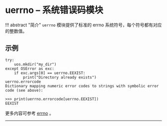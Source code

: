# **uerrno** – 系统错误码模块

!!! abstract "简介"
    `uerrno` 模块提供了标准的 errno 系统符号，每个符号都有对应的整数值。

## 示例

```
try:
    uos.mkdir("my_dir")
except OSError as exc:
    if exc.args[0] == uerrno.EEXIST:
        print("Directory already exists")
uerrno.errorcode
Dictionary mapping numeric error codes to strings with symbolic error code (see above):

>>> print(uerrno.errorcode[uerrno.EEXIST])
EEXIST
```
更多内容可参考 [errno](https://docs.python.org/3/library/errno.html?highlight=errno#module-errno) 。

----------
